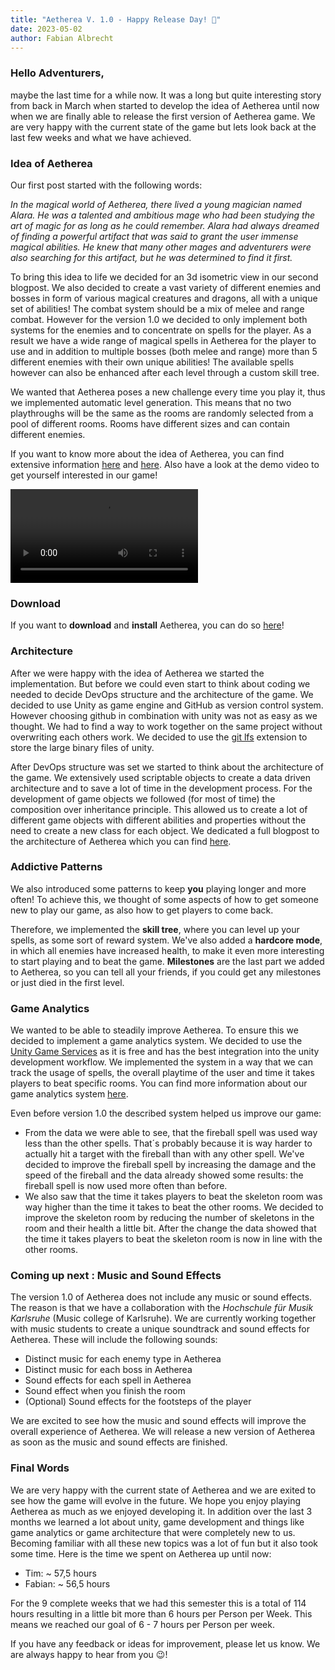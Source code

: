 ```yaml
---
title: "Aetherea V. 1.0 - Happy Release Day! 🎉"
date: 2023-05-02
author: Fabian Albrecht
---
```

### Hello Adventurers,

maybe the last time for a while now. It was a long but quite interesting story from back in March when started to develop the idea of Aetherea until now when we are finally able to release the first version of Aetherea game. We are very happy with the current state of the game but lets look back at the last few weeks and what we have achieved.

### Idea of Aetherea

Our first post started with the following words: 

*In the magical world of Aetherea, there lived a young magician named Alara. He was a talented and ambitious mage who had been studying the art of magic for as long as he could remember. Alara had always dreamed of finding a powerful artifact that was said to grant the user immense magical abilities. He knew that many other mages and adventurers were also searching for this artifact, but he was determined to find it first.*

To bring this idea to life we decided for an 3d isometric view in our second blogpost. We also decided to create a vast variety of different enemies and bosses in form of various magical creatures and dragons, all with a unique set of abilities! The combat system should be a mix of melee and range combat. However for the version 1.0 we decided to only implement both systems for the enemies and to concentrate on spells for the player. As a result we have a wide range of magical spells in Aetherea for the player to use and in addition to multiple bosses (both melee and range) more than 5 different enemies with their own unique abilities! The available spells however can also be enhanced after each level through a custom skill tree.

We wanted that Aetherea poses a new challenge every time you play it, thus we implemented automatic level generation. This means that no two playthroughs will be the same as the rooms are randomly selected from a pool of different rooms. Rooms have different sizes and can contain different enemies. 

If you want to know more about the idea of Aetherea, you can find extensive information [here](https://aetherea.github.io/firstPost/) and [here](https://aetherea.github.io/secondPost/). Also have a look at the demo video to get yourself interested in our game!

<video src="https://user-images.githubusercontent.com/85937078/236397182-0f008c0b-2941-4819-b885-42b476408b55.mp4" controls="controls" style="max-width: 730px;">
</video>

### Download

If you want to **download** and **install** Aetherea, you can do so [here](https://drive.google.com/file/d/1wZ5M6fsjZ2__dwPAtznKx8UFyoezCLhz/view?usp=sharing)!

### Architecture

After we were happy with the idea of Aetherea we started the implementation. But before we could even start to think about coding we needed to decide DevOps structure and the architecture of the game. We decided to use Unity as game engine and GitHub as version control system. However choosing github in combination with unity was not as easy as we thought. We had to find a way to work together on the same project without overwriting each others work. We decided to use the [git lfs](https://git-lfs.github.com/) extension to store the large binary files of unity.

After DevOps structure was set we started to think about the architecture of the game. We extensively used scriptable objects to create a data driven architecture and to save a lot of time in the development process. For the development of game objects we followed (for most of time) the composition over inheritance principle. This allowed us to create a lot of different game objects with different abilities and properties without the need to create a new class for each object. We dedicated a full blogpost to the architecture of Aetherea which you can find [here](https://aetherea.github.io/architecture/).

### Addictive Patterns

We also introduced some patterns to keep **you** playing longer and more often! To achieve this, we thought of some aspects of how to get someone new to play our game, as also how to get players to come back.

Therefore, we implemented the **skill tree**, where you can level up your spells, as some sort of reward system. We've also added a **hardcore mode**, in which all enemies have increased health, to make it even more interesting to start playing and to beat the game. **Milestones** are the last part we added to Aetherea, so you can tell all your friends, if you could get any milestones or just died in the first level.

### Game Analytics

We wanted to be able to steadily improve Aetherea. To ensure this we decided to implement a game analytics system. We decided to use the [Unity Game Services](https://unity.com/solutions/gaming-services) as it is free and has the best integration into the unity development workflow. We implemented the system in a way that we can track the usage of spells, the overall playtime of the user and time it takes players to beat specific rooms. You can find more information about our game analytics system [here](https://aetherea.github.io/gameAnalytics/).

Even before version 1.0 the described system helped us improve our game:
* From the data we were able to see, that the fireball spell was used way less than the other spells. That´s probably because it is way harder to actually hit a target with the fireball than with any other spell. We've decided to improve the fireball spell by increasing the damage and the speed of the fireball and the data already showed some results: the fireball spell is now used more often than before.
* We also saw that the time it takes players to beat the skeleton room was way higher than the time it takes to beat the other rooms. We decided to improve the skeleton room by reducing the number of skeletons in the room and their health a little bit. After the change the data showed that the time it takes players to beat the skeleton room is now in line with the other rooms.

### Coming up next : Music and Sound Effects

The version 1.0 of Aetherea does not include any music or sound effects. The reason is that we have a collaboration with the *Hochschule für Musik Karlsruhe* (Music college of Karlsruhe). We are currently working together with music students to create a unique soundtrack and sound effects for Aetherea. These will include the following sounds:
* Distinct music for each enemy type in Aetherea
* Distinct music for each boss in Aetherea
* Sound effects for each spell in Aetherea
* Sound effect when you finish the room
* (Optional) Sound effects for the footsteps of the player

We are excited to see how the music and sound effects will improve the overall experience of Aetherea. We will release a new version of Aetherea as soon as the music and sound effects are finished.

### Final Words

We are very happy with the current state of Aetherea and we are exited to see how the game will evolve in the future. We hope you enjoy playing Aetherea as much as we enjoyed developing it. In addition over the last 3 months we learned a lot about unity, game development and things like game analytics or game architecture that were completely new to us. Becoming familiar with all these new topics was a lot of fun but it also took some time. Here is the time we spent on Aetherea up until now:

- Tim: ~ 57,5 hours 
- Fabian: ~ 56,5 hours

For the 9 complete weeks that we had this semester this is a total of 114 hours resulting in a little bit more than 6 hours per Person per Week. This means we reached our goal of 6 - 7 hours per Person per week.

If you have any feedback or ideas for improvement, please let us know. We are always happy to hear from you 😉!

